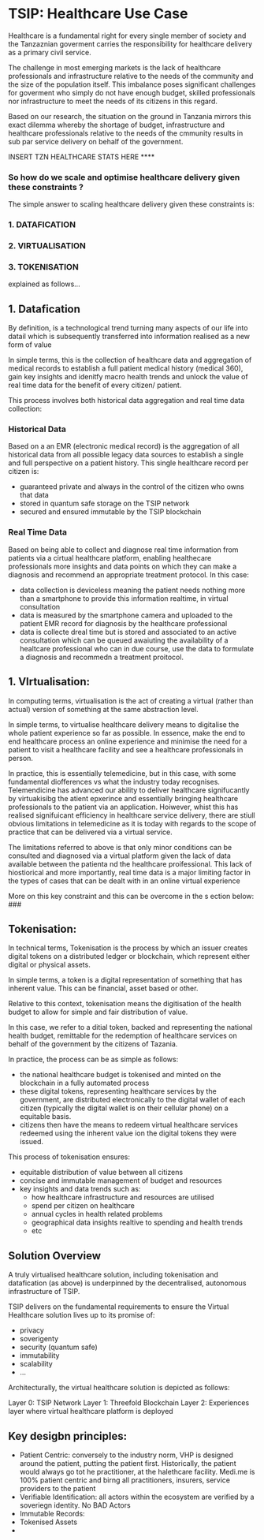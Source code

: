 # TSIP: Healthcare Use Case #

Healthcare is a fundamental right for every single member of society and the Tanzaznian goverment carries the responsibility for healthcare delivery as a primary civil service. 

The challenge in most emerging markets is the lack of healthcare professionals and infrastructure relative to the needs of the community and the size of the population itself. This imbalance poses significant challenges for goverment who simply do not have enough budget, skilled professionals nor infrastructure to meet the needs of its citizens in this regard.

Based on our research, the situation on the ground in Tanzania mirrors this exact dilemma whereby the shortage of budget, infrastructure and healthcare professionals relative to the needs of the cmmunity results in sub par service delivery on behalf of the government. 


INSERT TZN HEALTHCARE STATS HERE ****



### So how do we scale and optimise healthcare delivery given these constraints ? ###

The simple answer to scaling healthcare delivery given these constraints is:

### 1. DATAFICATION ###
### 2. VIRTUALISATION ###
### 3. TOKENISATION ###

explained as follows...

## 1. Datafication ##

By definition,  is a technological trend turning many aspects of our life into datail which is subsequently transferred into information realised as a new form of value

In simple terms, this is the collection of healthcare data and aggregation of medical records to establish a full patient medical history (medical 360), gain key insights and idenitfy macro health trends and unlock the value of real time data for the benefit of every citizen/ patient.

This process involves both historical data aggregation and real time data collection:

### Historical Data ###
Based on a an EMR (electronic medical record) is the aggregation of all historical data from all possible legacy data sources to establish a single and full perspective on a patient history. This single healthcare record per citizen is:
  - guaranteed private and always in the control of the citizen who owns that data
  - stored in quantum safe storage on the TSIP network
  - secured and ensured immutable by the TSIP blockchain 
  
### Real Time Data ### 
Based on being able to collect and diagnose real time information from patients via a cirtual healthcare platform, enabling healthecare professionals more insights and data points on which they can make a diagnosis and recommend an appropriate treatment protocol. In this case:
  -  data collection is deviceless meaning the patient needs nothing more than a smartphone to provide this information realtime, in virtual consultation
  - data is measured by the smartphone camera and uploaded to the patient EMR record for diagnosis by the healthcare professional
  - data is collecte dreal time but is stored and associated to an active consultation which can be queued awaiuting the availability of a healtcare professional who can in due course, use the data to formulate a diagnosis and recommedn a treatment proitocol. 
  
## 1. VIrtualisation: ## 
In computing terms, virtualisation is the act of creating a virtual (rather than actual) version of something at the same abstraction level.

In simple terms, to virtualise healthcare delivery means to digitalise the whole patient experience so far as possible. In essence, make the end to end healthcare process an online experience and minimise the need for a patient to visit a healthcare facility and see a healthcare professionals in person.

In practice, this is essentially telemedicine, but in this case, with some fundamental diofferences vs  what the industry today recognises. Telemendicine has advanced our ability to deliver healthcare signifucantly by virtuakisibg the atient epxerince and essentially bringing healthcare professionals to the patient via an application. Hoiwever, whist this has realised signifuicant efficiency in healthcare service delivery, there are stiull obvious limitations in telemedicine as it is today with regards to the scope of practice that can be delivered via a virtual service.

The limitations referred to above is that only minor conditions can be consulted and diagnosed via a virtual platform given the lack of data available between the patienta nd the healthcare proifessional. This lack of hiostiorical and more importantly, real time data is a major limiting factor in the types of cases that can be dealt with in an online virtual experience

More on this key constraint and this can be overcome in the s ection below: ###

## Tokenisation: ## 

In technical terms, Tokenisation is the process by which an issuer creates digital tokens on a distributed ledger or blockchain, which represent either digital or physical assets.

In simple terms, a token is a digital representation of something that has inherent value. This can be financial, asset based or other.

Relative to this context, tokenisation means the digitisation of the health budget to allow for simple and fair distribution of value. 

In this case, we refer to a ditial token, backed and representing the national health budget, remittable for the redemption of healthcare services on behalf of the government by the citizens of Tazania.

In practice, the process can be as simple as follows:
- the national healthcare budget is tokenised and minted on the blockchain in a fully automated process
- these digital tokens, representing healthcare services by the government, are distributed electronically to the digital wallet of each citizen (typically the digital wallet is on their cellular phone) on a equitable basis.
- citizens then have the means to redeem virtual healthcare services redeemed using the inherent value ion the digital tokens they were issued.

This process of tokenisation ensures:
- equitable distribution of value between all citizens
- concise and immutable management of budget and resources
- key insights and data trends such as:
  - how healthcare infrastructure and resources are utilised
  - spend per citizen on healthcare
  - annual cycles in health related problems
  - geographical data insights realtive to spending and health trends
  - etc

## Solution Overview ##

A truly virtualised healthcare solution, including tokenisation and datafication (as above) is underpinned by the decentralised, autonomous infrastructure of TSIP.

TSIP delivers on the fundamental requirements to ensure the Virtual Healthcare solution lives up to its promise of:

- privacy
- soverigenty
- security (quantum safe)
- immutability
- scalability
- ...

Architecturally, the virtual healthcare solution is depicted as follows:



Layer 0: TSIP Network
Layer 1: Threefold Blockchain
Layer 2: Experiences layer where virtual healthcare platform is deployed

## Key desigbn principles: ##

- Patient Centric: conversely to the industry norm, VHP is designed around the patient, putting the patient first. Historically, the patient would always go tot he practitioner, at the halethcare facility. Medi.me is 100% patient centric and birng all practitioners, insurers, service providers to the patient
- Verifiable Identification: all actors within the ecosystem are verified by a soveriegn identity. No BAD Actors
- Immutable Records:
- Tokenised Assets
- 






